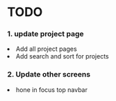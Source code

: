 <h1>TODO</h1>
<H3>1. update project page</H3>
<li>Add all project pages</li>
<li>Add search and sort for projects</li>

<H3>2. Update other screens</H3>
<li>hone in focus top navbar</li>